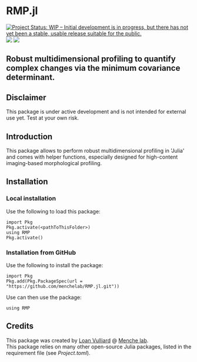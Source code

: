 # RMP.jl
[![Project Status: WIP – Initial development is in progress, but there has not yet been a stable, usable release suitable for the public.](https://www.repostatus.org/badges/latest/wip.svg)](https://www.repostatus.org/#wip)
[![](https://img.shields.io/badge/license-MIT-green.svg?style=flat-square)](https://github.com/menchelab/RMP.jl/blob/master/LICENSE)
[![](https://img.shields.io/badge/docs-stable-blue.svg)](https://github.com/menchelab/BioProfiling.jl/stable)

Robust multidimensional profiling to quantify complex changes via the minimum covariance determinant.
---

## Disclaimer

This package is under active development and is not intended for external use yet. Test at your own risk.

## Introduction

This package allows to perform robust multidimensional profiling in 'Julia' and comes with helper functions, especially designed for high-content imaging-based morphological profiling.

## Installation

### Local installation

Use the following to load this package:

	import Pkg
	Pkg.activate(<pathToThisFolder>)
	using RMP
	Pkg.activate()

### Installation from GitHub

Use the following to install the package:

	import Pkg
	Pkg.add(Pkg.PackageSpec(url = "https://github.com/menchelab/RMP.jl.git"))

Use can then use the package:

	using RMP

## Credits

This package was created by [Loan Vulliard](http://vulliard.loan) @ [Menche lab](https://menchelab.com/).  
This package relies on many other open-source Julia packages, listed in the requirement file (see *Project.toml*).

